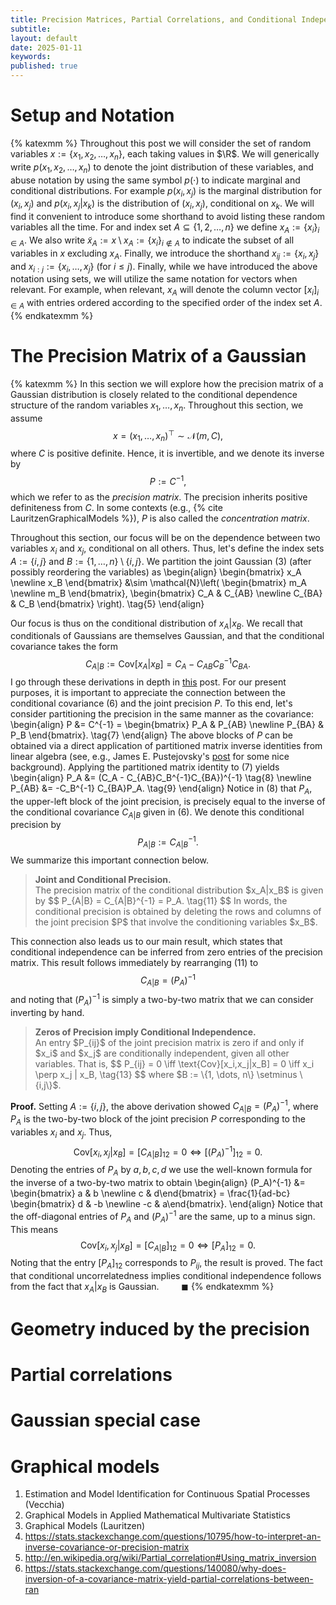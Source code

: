 ```yaml
---
title: Precision Matrices, Partial Correlations, and Conditional Independence
subtitle:
layout: default
date: 2025-01-11
keywords:
published: true
---
```


# Setup and Notation
{% katexmm %}
Throughout this post we will consider the set of random variables
$x := \{x_1, x_2, \dots, x_n\}$, each taking values in $\R$.
We will generically write $p(x_1, x_2, \dots, x_n)$
to denote the joint distribution of these variables, and abuse notation by
using the same symbol $p(\cdot)$ to indicate marginal and conditional
distributions. For example $p(x_i, x_j)$ is the marginal distribution for
$(x_i, x_j)$ and $p(x_i, x_j|x_k)$ is the distribution of $(x_i, x_j)$,
conditional on $x_k$. We will find it convenient to introduce some shorthand
to avoid listing these random variables all the time. For and index set
$A \subseteq \{1, 2, \dots, n\}$ we define $x_A := \{x_i\}_{i \in A}$.
We also write
$\tilde{x}_A := x \setminus x_A := \{x_i\}_{i \notin A}$ to indicate the subset
of all variables in $x$ excluding $x_A$. Finally, we introduce the shorthand
$x_{ij} := \{x_i, x_j\}$ and $x_{i:j} := \{x_i, \dots, x_j\}$ (for $i \leq j$).
Finally, while we have introduced the above notation using sets, we will
utilize the same notation for vectors when relevant. For example, when relevant,
$x_A$ will denote the column vector $[x_i]_{i \in A}$ with entries ordered
according to the specified order of the index set $A$.
{% endkatexmm %}

# The Precision Matrix of a Gaussian
{% katexmm %}
In this section we will explore how the precision matrix of a Gaussian
distribution is closely related to the conditional dependence structure of the
random variables $x_1, \dots, x_n$. Throughout this section, we assume
$$
x = (x_1, \dots, x_n)^\top \sim \mathcal{N}(m, C), \tag{3}
$$
where $C$ is positive definite. Hence, it is invertible, and we denote its
inverse by
$$
P := C^{-1}, \tag{4}
$$
which we refer to as the *precision matrix*. The precision inherits positive
definiteness from $C$. In some contexts
(e.g., {% cite LauritzenGraphicalModels %}), $P$ is also called the
*concentration matrix*.

Throughout this section, our focus will be on the dependence between two
variables $x_i$ and $x_j$, conditional on all others. Thus, let's define the
index sets $A := \{i,j\}$ and $B := \{1,\dots,n\} \setminus \{i,j\}$. We partition
the joint Gaussian (3) (after possibly reordering the variables) as
\begin{align}
\begin{bmatrix} x_A \newline x_B \end{bmatrix}
&\sim \mathcal{N}\left(
\begin{bmatrix} m_A \newline m_B \end{bmatrix},
\begin{bmatrix} C_A & C_{AB} \newline C_{BA} & C_B \end{bmatrix}
\right). \tag{5}
\end{align}

Our focus is
thus on the conditional distribution of $x_A|x_B$. We recall that conditionals
of Gaussians are themselves Gaussian, and that the conditional covariance
takes the form
$$
C_{A|B} := \text{Cov}[x_A|x_B] = C_A - C_{AB}C_B^{-1}C_{BA}. \tag{6}
$$
I go through these derivations in depth in [this](https://arob5.github.io/blog/2024/05/19/Gaussian-Measures-multivariate/) post. For our present purposes, it is important to appreciate the
connection between the conditional covariance (6) and the joint precision $P$.
To this end, let's consider partitioning the precision in the same manner
as the covariance:
\begin{align}
P &= C^{-1} = \begin{bmatrix} P_A & P_{AB} \newline P_{BA} & P_B \end{bmatrix}. \tag{7}
\end{align}
The above blocks of $P$ can be obtained via a direct application of partitioned
matrix inverse identities from linear algebra (see, e.g., James E. Pustejovsky's
[post](https://jepusto.com/posts/inverting-partitioned-matrices/) for some nice background).
Applying the partitioned matrix identity to (7) yields
\begin{align}
P_A &= (C_A - C_{AB}C_B^{-1}C_{BA})^{-1} \tag{8} \newline
P_{AB} &= -C_B^{-1} C_{BA}P_A. \tag{9}
\end{align}
Notice in (8) that $P_A$, the upper-left block of the joint precision, is
precisely equal to the inverse of the conditional covariance
$C_{A|B}$ given in (6). We denote this conditional precision by
$$
P_{A|B} := C_{A|B}^{-1}. \tag{10}
$$
We summarize this important connection below.
<blockquote>
  <p><strong>Joint and Conditional Precision.</strong> <br>
  The precision matrix of the conditional distribution $x_A|x_B$ is given by
  $$
  P_{A|B} = C_{A|B}^{-1} = P_A. \tag{11}
  $$
  In words, the conditional precision is obtained by deleting the rows and
  columns of the joint precision $P$ that involve the conditioning variables
  $x_B$.
  </p>
</blockquote>

This connection also leads us to our main result, which states that conditional
independence can be inferred from zero entries of the precision matrix. This
result follows immediately by rearranging (11) to
$$
C_{A|B} = (P_A)^{-1} \tag{12}
$$
and noting that $(P_A)^{-1}$ is simply a two-by-two matrix that we can consider
inverting by hand.
<blockquote>
  <p><strong>Zeros of Precision imply Conditional Independence.</strong> <br>
  An entry $P_{ij}$ of the joint precision matrix is zero if and only if
  $x_i$ and $x_j$ are conditionally independent, given all other variables.
  That is,
  $$
  P_{ij} = 0 \iff \text{Cov}[x_i,x_j|x_B] = 0 \iff x_i \perp x_j | x_B, \tag{13}
  $$
  where $B := \{1, \dots, n\} \setminus \{i,j\}$.
  </p>
</blockquote>

**Proof.** Setting $A := \{i,j\}$, the above derivation showed
$C_{A|B} = (P_A)^{-1}$, where $P_A$ is the two-by-two block of the joint
precision $P$ corresponding to the variables $x_i$ and $x_j$. Thus,
$$
\text{Cov}[x_i,x_j|x_B] = [C_{A|B}]_{12} = 0 \iff [(P_A)^{-1}]_{12} = 0.
$$
Denoting the entries of $P_A$ by $a, b, c, d$ we use the well-known formula
for the inverse of a two-by-two matrix to obtain
\begin{align}
(P_A)^{-1} &= \begin{bmatrix} a & b \newline c & d\end{bmatrix}
= \frac{1}{ad-bc} \begin{bmatrix} d & -b \newline -c & a\end{bmatrix}.
\end{align}
Notice that the off-diagonal entries of $P_A$ and $(P_A)^{-1}$ are the same,
up to a minus sign. This means
$$
\text{Cov}[x_i,x_j|x_B] = [C_{A|B}]_{12} = 0 \iff [P_A]_{12} = 0.
$$
Noting that the entry $[P_A]_{12}$ corresponds to $P_{ij}$, the result is
proved. The fact that conditional uncorrelatedness implies conditional
independence follows from the fact that $x_A|x_B$ is Gaussian. $\qquad \blacksquare$
{% endkatexmm %}

# Geometry induced by the precision

# Partial correlations

# Gaussian special case

# Graphical models

1. Estimation and Model Identification for Continuous Spatial Processes (Vecchia)
2. Graphical Models in Applied Mathematical Multivariate Statistics
3. Graphical Models (Lauritzen)
4. https://stats.stackexchange.com/questions/10795/how-to-interpret-an-inverse-covariance-or-precision-matrix
5. http://en.wikipedia.org/wiki/Partial_correlation#Using_matrix_inversion
6. https://stats.stackexchange.com/questions/140080/why-does-inversion-of-a-covariance-matrix-yield-partial-correlations-between-ran
